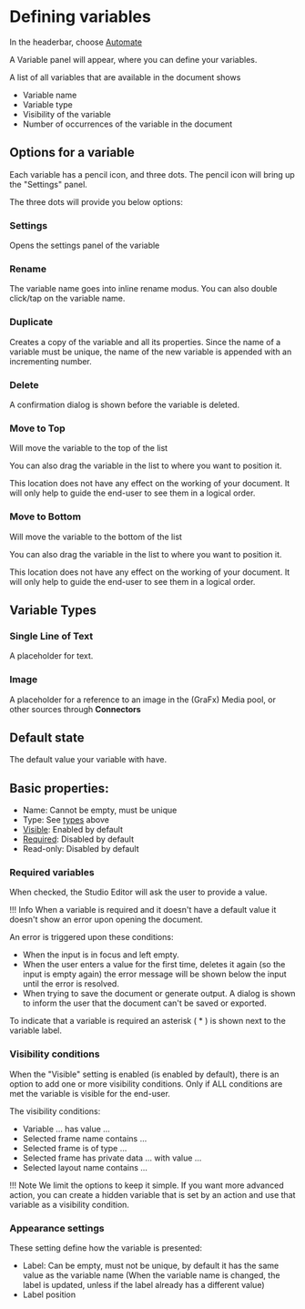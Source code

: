 # Defining variables

In the headerbar, choose [Automate](/GraFx-Studio/overview/headerbar/)

A Variable panel will appear, where you can define your variables.

A list of all variables that are available in the document shows

- Variable name
- Variable type
- Visibility of the variable
- Number of occurrences of the variable in the document

## Options for a variable

Each variable has a pencil icon, and three dots.
The pencil icon will bring up the "Settings" panel.

The three dots will provide you below options:

### Settings

Opens the settings panel of the variable

### Rename

The variable name goes into inline rename modus.
You can also double click/tap on the variable name.

### Duplicate

Creates a copy of the variable and all its properties.
Since the name of a variable must be unique, the name of the new variable is appended with an incrementing number.

### Delete

A confirmation dialog is shown before the variable is deleted.

### Move to Top

Will move the variable to the top of the list

You can also drag the variable in the list to where you want to position it.

This location does not have any effect on the working of your document. It will only help to guide the end-user to see them in a logical order.

### Move to Bottom

Will move the variable to the bottom of the list

You can also drag the variable in the list to where you want to position it.

This location does not have any effect on the working of your document. It will only help to guide the end-user to see them in a logical order.


## Variable Types

### Single Line of Text

A placeholder for text.

### Image

A placeholder for a reference to an image in the (GraFx) Media pool, or other sources through **Connectors**

## Default state

The default value your variable with have.

## Basic properties:

- Name: Cannot be empty, must be unique
- Type: See [types](#variable-types) above
- [Visible](#visibility-conditions): Enabled by default
- [Required](#required-variables): Disabled by default
- Read-only: Disabled by default

### Required variables

When checked, the Studio Editor will ask the user to provide a value.

!!! Info
	When a variable is required and it doesn't have a default value it doesn't show an error upon opening the document.

An error is triggered upon these conditions:

- When the input is in focus and left empty.
- When the user enters a value for the first time, deletes it again (so the input is empty again) the error message will be shown below the input until the error is resolved.
- When trying to save the document or generate output. A dialog is shown to inform the user that the document can't be saved or exported.

To indicate that a variable is required an asterisk ( * ) is shown next to the variable label.

### Visibility conditions

When the "Visible" setting is enabled (is enabled by default), there is an option to add one or more visibility conditions. Only if ALL conditions are met the variable is visible for the end-user.

The visibility conditions:

- Variable … has value …
- Selected frame name contains …
- Selected frame is of type …
- Selected frame has private data … with value …
- Selected layout name contains …

!!! Note
	We limit the options to keep it simple.
	If you want more advanced action, you can create a hidden variable that is set by an action and use that variable as a visibility condition.

### Appearance settings

These setting define how the variable is presented:

- Label: Can be empty, must not be unique, by default it has the same value as the variable name (When the variable name is changed, the label is updated, unless if the label already has a different value)
- Label position